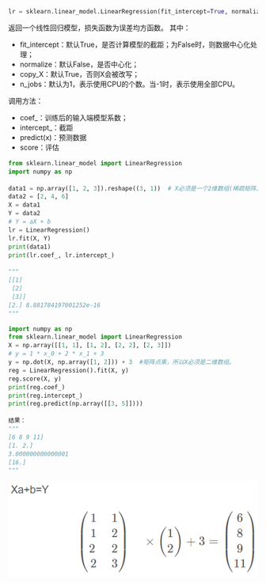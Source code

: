 ```python
lr = sklearn.linear_model.LinearRegression(fit_intercept=True, normalize=False, copy_X=True, n_jobs=1)
```
返回一个线性回归模型，损失函数为误差均方函数。
其中：

 - fit_intercept：默认True，是否计算模型的截距；为False时，则数据中心化处理；
 - normalize：默认False，是否中心化；
 - copy_X：默认True，否则X会被改写；
 - n_jobs：默认为1，表示使用CPU的个数。当-1时，表示使用全部CPU。

调用方法：

 - coef_：训练后的输入端模型系数；
 - intercept_：截距
 - predict(x)：预测数据
 - score：评估

```python
from sklearn.linear_model import LinearRegression
import numpy as np

data1 = np.array([1, 2, 3]).reshape((3, 1))  # X必须是一个2维数组(稀疏矩阵)。
data2 = [2, 4, 6]
X = data1
Y = data2
# Y = aX + b
lr = LinearRegression()
lr.fit(X, Y)
print(data1)
print(lr.coef_, lr.intercept_)

"""
[[1]
 [2]
 [3]]
[2.] 8.881784197001252e-16
"""
```
```python
import numpy as np
from sklearn.linear_model import LinearRegression
X = np.array([[1, 1], [1, 2], [2, 2], [2, 3]])
# y = 1 * x_0 + 2 * x_1 + 3
y = np.dot(X, np.array([1, 2])) + 3  #矩阵点乘，所以X必须是二维数组。
reg = LinearRegression().fit(X, y)
reg.score(X, y)
print(reg.coef_)
print(reg.intercept_)
print(reg.predict(np.array([[3, 5]])))

结果：
"""
[6 8 9 11]
[1. 2.]
3.000000000000001
[16.]
"""
```

![](./ImagesFolder/矩阵点乘示意图.png)

